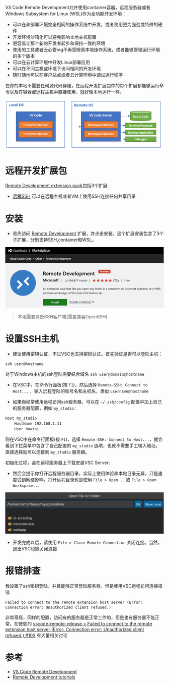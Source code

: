 VS Code Remote Development允许使用container容器，远程服务器或者Windows Subsystem for Linux (WSL)作为全功能开发环境：

* 可以在和部署环境完全相同的操作系统中开发，或者使用更为强劲或特殊的硬件
* 开发环境沙箱化可以避免影响本地主机配置
* 更容易让那个新的开发者起步和保持一致的环境
* 使用的工具或者云心管ing不再受限雨本地操作系统，或者能够管理运行环境的多个版本
* 可以在云计算环境中开发Linux部署应用
* 可以在不同主机或环境下访问相同的开发环境
* 随时随地可以在客户站点或者云计算环境中调试运行程序

在你的本地不需要任何源代码存储，在远程开发扩展包中的每个扩展都能够运行命令以及在容器或远程主机中直接使用，就好像本地运行一样。

![VSC远程模式](../../img/develop/mac/vsc_remote.png)

# 远程开发扩展包

[Remote Development extension pack](https://aka.ms/vscode-remote/download/extension)包括3个扩展:

* [远程SSH](https://code.visualstudio.com/docs/remote/ssh) 可以在远程主机或者VM上使用SSH连接任何共享目录

# 安装

* 首先访问 [Remote Development](https://marketplace.visualstudio.com/items?itemName=ms-vscode-remote.vscode-remote-extensionpack) 扩展，并点击安装。这个扩展安装包含了3个子扩展，分别支持SSH,container和WSL。

![安装远程扩展](../../img/develop/mac/install_remote_development.png)

> 本地需要具备SSH客户端(需要兼容OpenSSH)

# 设置SSH主机

* 建议使用密钥认证，不过VSC也支持密码认证。首先验证是否可以登陆主机：

```
ssh user@hostname
```

对于Windows主机的ssh登陆需要结合域名 `ssh user@domain@hostname`

* 在VSC中，在命令行面板(按 `F1`)，然后选择 `Remote-SSH: Connect to Host...` ，输入远程登陆的账号名和主机名，类似 `username@hostname` 

* 如果你经常使用远程访问ssh服务器，可以在 `~/.ssh/config` 配置中加上自己的服务器配置，例如 `my_studio` :

```bash
Host my_studio
    HostName 192.168.1.11
    User huatai
```

则在VSC中在命令行面板(按 `F1`)，选择 `Remote-SSH: Connect to Host...`，就会看到下拉菜单中包含了自己配置的 `my_studio` 选项，也就不需要手工输入地址，直接选择就可以连接到 `my_studio` 服务器。

初始化过程，会在远程服务器上下载安装VSC Server:

* 然后会提示你打开远程服务器目录，实际上使用体验和本地目录无异，只是速度受到网络影响。打开远程目录也是使用 `File > Open...` 或 `File > Open Workspace...`

![安装SSH打开文件](../../img/develop/mac/ssh-open-folder.png)

* 开发完成以后，请使用 `File > Close Remote Connection` 关闭连接。当然，退出VSC也能关闭连接

# 报错排查

我设置了ssh密钥登陆，并且能够正常登陆服务器，但是使用VSC远程访问连接报错

```
Failed to connect to the remote extension host server (Error: Connection error: Unauthorized client refused.)
```

非常奇怪，同样的配置，访问有的服务器是正常工作的，但是也有服务器不能正常。在微软的 [vscode-remote-release > Failed to connect to the remote extension host server (Error: Connection error: Unauthorized client refused.) #103](https://github.com/microsoft/vscode-remote-release/issues/103) 有大量相关讨论

# 参考

* [VS Code Remote Development](https://code.visualstudio.com/docs/remote/remote-overview)
* [Remote Development tutorials](https://code.visualstudio.com/docs/remote/remote-tutorials)